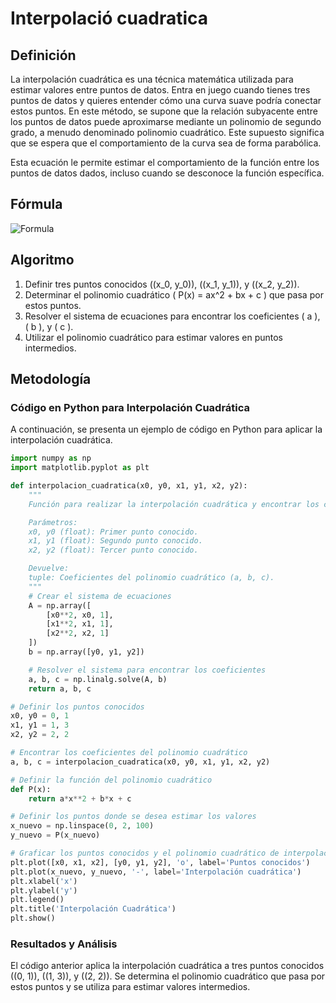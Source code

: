 # Interpolació cuadratica 

## Definición 

La interpolación cuadrática es una técnica matemática utilizada para estimar valores entre puntos de datos. Entra en juego cuando tienes tres puntos de datos y quieres entender cómo una curva suave podría conectar estos puntos. En este método, se supone que la relación subyacente entre los puntos de datos puede aproximarse mediante un polinomio de segundo grado, a menudo denominado polinomio cuadrático. Este supuesto significa que se espera que el comportamiento de la curva sea de forma parabólica.

Esta ecuación le permite estimar el comportamiento de la función entre los puntos de datos dados, incluso cuando se desconoce la función específica.

## Fórmula 
![Formula](https://almedinablog.files.wordpress.com/2016/03/interpolacion-cuadratica.png)

## Algoritmo
1. Definir tres puntos conocidos \((x_0, y_0)\), \((x_1, y_1)\), y \((x_2, y_2)\).
2. Determinar el polinomio cuadrático \( P(x) = ax^2 + bx + c \) que pasa por estos puntos.
3. Resolver el sistema de ecuaciones para encontrar los coeficientes \( a \), \( b \), y \( c \).
4. Utilizar el polinomio cuadrático para estimar valores en puntos intermedios.

## Metodología

### Código en Python para Interpolación Cuadrática
A continuación, se presenta un ejemplo de código en Python para aplicar la interpolación cuadrática.

```python
import numpy as np
import matplotlib.pyplot as plt

def interpolacion_cuadratica(x0, y0, x1, y1, x2, y2):
    """
    Función para realizar la interpolación cuadrática y encontrar los coeficientes del polinomio cuadrático.

    Parámetros:
    x0, y0 (float): Primer punto conocido.
    x1, y1 (float): Segundo punto conocido.
    x2, y2 (float): Tercer punto conocido.

    Devuelve:
    tuple: Coeficientes del polinomio cuadrático (a, b, c).
    """
    # Crear el sistema de ecuaciones
    A = np.array([
        [x0**2, x0, 1],
        [x1**2, x1, 1],
        [x2**2, x2, 1]
    ])
    b = np.array([y0, y1, y2])

    # Resolver el sistema para encontrar los coeficientes
    a, b, c = np.linalg.solve(A, b)
    return a, b, c

# Definir los puntos conocidos
x0, y0 = 0, 1
x1, y1 = 1, 3
x2, y2 = 2, 2

# Encontrar los coeficientes del polinomio cuadrático
a, b, c = interpolacion_cuadratica(x0, y0, x1, y1, x2, y2)

# Definir la función del polinomio cuadrático
def P(x):
    return a*x**2 + b*x + c

# Definir los puntos donde se desea estimar los valores
x_nuevo = np.linspace(0, 2, 100)
y_nuevo = P(x_nuevo)

# Graficar los puntos conocidos y el polinomio cuadrático de interpolación
plt.plot([x0, x1, x2], [y0, y1, y2], 'o', label='Puntos conocidos')
plt.plot(x_nuevo, y_nuevo, '-', label='Interpolación cuadrática')
plt.xlabel('x')
plt.ylabel('y')
plt.legend()
plt.title('Interpolación Cuadrática')
plt.show()
```

### Resultados y Análisis
El código anterior aplica la interpolación cuadrática a tres puntos conocidos \((0, 1)\), \((1, 3)\), y \((2, 2)\). Se determina el polinomio cuadrático que pasa por estos puntos y se utiliza para estimar valores intermedios.
